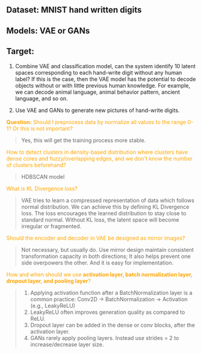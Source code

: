 ## Dataset: MNIST hand written digits
## Models: VAE or GANs
## Target:
1. Combine VAE and classification model, can the system identify 10 latent spaces corresponding to each hand-write digit without any human label? If this is the case, then the VAE model has the potential to decode objects without or with little previous human knowledge. For example, we can decode animal language, animal behavior pattern, ancient language, and so on.

2. Use VAE and GANs to generate new pictures of hand-write digits.

<span style="color:#FFA500;font-weight:bold;"> Question:</span>
<span style="color:#FFA500;">  Should I preprocess data by normalize all values to the range 0-1? Or this is not important?</span>
> Yes, this will get the training process more stable. 

<span style="color:#FFA500;">  How to detect clusters in density-based distribution where clusters have dense cores and fuzzy/overlapping edges, and we don't know the number of clusters beforehand?</span>
> HDBSCAN model

<span style="color:#FFA500;"> What is KL Divergence loss?</span>
> VAE tries to learn a compressed representation of data which follows normal distribution. We can achieve this by defining KL Divergence loss. The loss encourages the learned distribution to stay close to standard normal.
Without KL loss, the latent space will become irregular or fragmented. 

<span style="color:#FFA500;"> Should the encoder and decoder in VAE be designed as mirror images?</span>
> Not necessary, but usually do. 
Use mirror design maintain consistent transformation capacity in both directions;
It also helps prevent one side overpowers the other.
And it is easy for implementation.

<span style="color:#FFA500;"> How and when should we use <span style="color:#FFA500;font-weight:bold;">activation layer, batch normalization layer, dropout layer, and pooling layer</span>?</span>
> 1. Applying activation function after a BatchNormalization layer is a common practice:
        Conv2D → BatchNormalization → Activation (e.g., LeakyReLU)
> 2. LeakyReLU often improves generation quality as compared to ReLU.
> 3. Dropout layer can be added in the dense or conv blocks, after the activation layer.
> 4. GANs rarely apply pooling layers. Instead use strides = 2 to increase/decrease layer size. 
